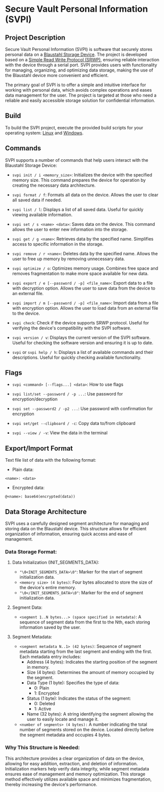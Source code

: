 # Secure Vault Personal Information (SVPI)

## Project Description

Secure Vault Personal Information (SVPI) is software that securely stores personal data on a [Blaustahl Storage Device](https://github.com/binqbit/blaustahl). The project is developed based on a [Simple Read Write Protocol (SRWP)](https://github.com/binqbit/serialport_srwp), ensuring reliable interaction with the device through a serial port. SVPI provides users with functionality for managing, organizing, and optimizing data storage, making the use of the Blaustahl device more convenient and efficient.

The primary goal of SVPI is to offer a simple and intuitive interface for working with personal data, which avoids complex operations and eases data management for the user. The project is targeted at those who need a reliable and easily accessible storage solution for confidential information.

## Build

To build the SVPI project, execute the provided build scripts for your operating system: [Linux](./build.sh) and [Windows](./build.bat).

## Commands

SVPI supports a number of commands that help users interact with the Blaustahl Storage Device:

- `svpi init / i <memory_size>`: Initializes the device with the specified memory size. This command prepares the device for operation by creating the necessary data architecture.

- `svpi format / f`: Formats all data on the device. Allows the user to clear all saved data if needed.

- `svpi list / l`: Displays a list of all saved data. Useful for quickly viewing available information.

- `svpi set / s <name> <data>`: Saves data on the device. This command allows the user to enter new information into the storage.

- `svpi get / g <name>`: Retrieves data by the specified name. Simplifies access to specific information in the storage.

- `svpi remove / r <name>`: Deletes data by the specified name. Allows the user to free up memory by removing unnecessary data.

- `svpi optimize / o`: Optimizes memory usage. Combines free space and removes fragmentation to make more space available for new data.

- `svpi export / e [--password / -p] <file_name>`: Export data to a file with decryption option. Allows the user to save data from the device to an external file.

- `svpi import / m [--password / -p] <file_name>`: Import data from a file with encryption option. Allows the user to load data from an external file to the device.

- `svpi check`: Check if the device supports SRWP protocol. Useful for verifying the device's compatibility with the SVPI software.

- `svpi version / v`: Displays the current version of the SVPI software. Useful for checking the software version and ensuring it is up to date.

- `svpi` or `svpi help / h`: Displays a list of available commands and their descriptions. Useful for quickly checking available functionality.

## Flags

- `svpi <command> [--flags...] <data>`: How to use flags

- `svpi list/set --password / -p ...`: Use password for encryption/decryption

- `svpi set --password2 / -p2 ...`: Use password with confirmation for encryption

- `svpi set/get --clipboard / -c`: Copy data to/from clipboard

- `svpi --view / -v`: View the data in the terminal

## Export/Import Format

Text file list of data with the following format:

- Plain data:
```plaintext
<name>: <data>
```

- Encrypted data:
```plaintext
@<name>: base64(encrypted(data))
```

## Data Storage Architecture

SVPI uses a carefully designed segment architecture for managing and storing data on the Blaustahl device. This structure allows for efficient organization of information, ensuring quick access and ease of management.

### Data Storage Format:

1. Data Initialization (INIT_SEGMENTS_DATA):
   - `"\0<INIT_SEGMENTS_DATA>\0"`: Marker for the start of segment initialization data.
   - `<memory size> (4 bytes)`: Four bytes allocated to store the size of the device's entire memory.
   - `"\0</INIT_SEGMENTS_DATA>\0"`: Marker for the end of segment initialization data.

2. Segment Data:
   - `<segment 1..N bytes...> (space specified in metadata)`: A sequence of segment data from the first to the Nth, each storing information saved by the user.

3. Segment Metadata:
   - `<segment metadata N..1> (42 bytes)`: Sequence of segment metadata starting from the last segment and ending with the first. Each metadata entry includes:
     - Address (4 bytes): Indicates the starting position of the segment in memory.
     - Size (4 bytes): Determines the amount of memory occupied by the segment.
     - Data Type (1 byte): Specifies the type of data:
         - 0: Plain
         - 1: Encrypted
     - Status (1 byte): Indicates the status of the segment:
         - 0: Deleted
         - 1: Active
     - Name (32 bytes): A string identifying the segment allowing the user to easily locate and manage it.
   - `<number of segments> (4 bytes):` A number indicating the total number of segments stored on the device. Located directly before the segment metadata and occupies 4 bytes.

### Why This Structure is Needed:

This architecture provides a clear organization of data on the device, allowing for easy addition, extraction, and deletion of information. Initialization markers help verify data integrity, while segment metadata ensures ease of management and memory optimization. This storage method effectively utilizes available space and minimizes fragmentation, thereby increasing the device's performance.
